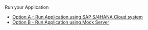 Run your Application
- [Option A - Run Application using SAP S/4HANA Cloud system](./run-app-s4.md)
- [Option B - Run Application using Mock Server](./run-app-mock.md)


